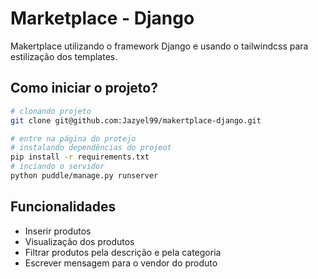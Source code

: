 # Marketplace - Django
Makertplace utilizando o framework Django e
usando o tailwindcss para estilização dos templates.

## Como iniciar o projeto?
```bash
# clonando projeto
git clone git@github.com:Jazyel99/makertplace-django.git

# entre na página do protejo
# instalando dependências do projeot
pip install -r requirements.txt
# inciando o servidor
python puddle/manage.py runserver
```

## Funcionalidades
- Inserir produtos
- Visualização dos produtos
- Filtrar produtos pela descrição e pela categoria
- Escrever mensagem para o vendor do produto

